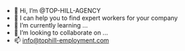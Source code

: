 - 👋 Hi, I’m @TOP-HILL-AGENCY
- 👀 I can help you to find expert workers for your company
- 🌱 I’m currently learning ...
- 💞️ I’m looking to collaborate on ...
- 📫 info@tophill-employment.com

<!---
TOP-HILL-AGENCY/TOP-HILL-AGENCY is a ✨ special ✨ repository because its `README.md` (this file) appears on your GitHub profile.
You can click the Preview link to take a look at your changes.

